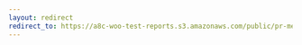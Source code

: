 ```yaml
---
layout: redirect
redirect_to: https://a8c-woo-test-reports.s3.amazonaws.com/public/pr-merge/40134/api/index.html
---
```

